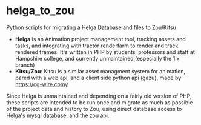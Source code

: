 # helga_to_zou
Python scripts for migrating a Helga Database and files to Zou/Kitsu
* **Helga** is an Animation project management tool, tracking assets and tasks, and integrating with tractor renderfarm to render and track rendered frames.
It's written in PHP by students, professors and staff at Hampshire college, and currently unmaintained (especially the 1.x branch)
* **Kitsu/Zou**: Kitsu is a similar asset managment system for animation, pared with a web api, and a client side python api (gazu), made by https://cg-wire.comy 

Since Helga is unmaintained and depending on a fairly old version of PHP, these scripts are intended to be run once and migrate as much as possible of the project data and history to Zou, using direct database access to Helga's mysql database, and the zou api.

